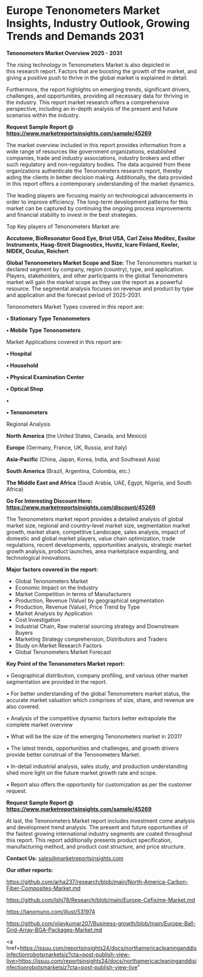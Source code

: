 # Europe Tenonometers Market Insights, Industry Outlook, Growing Trends and Demands 2031

<Strong> Tenonometers Market Overview 2025 - 2031</strong>

The rising technology in Tenonometers Market is also depicted in this research report. Factors that are boosting the growth of the market, and giving a positive push to thrive in the global market is explained in detail.

Furthermore, the report highlights on emerging trends, significant drivers, challenges, and opportunities, providing all necessary data for thriving in the industry. This report market research offers a comprehensive perspective, including an in-depth analysis of the present and future scenarios within the industry.

<strong>Request Sample Report @ <a href=https://www.marketreportsinsights.com/sample/45269>https://www.marketreportsinsights.com/sample/45269</a></strong>

The market overview included in this report provides information from a wide range of resources like government organizations, established companies, trade and industry associations, industry brokers and other such regulatory and non-regulatory bodies. The data acquired from these organizations authenticate the Tenonometers research report, thereby aiding the clients in better decision making. Additionally, the data provided in this report offers a contemporary understanding of the market dynamics.

The leading players are focusing mainly on technological advancements in order to improve efficiency. The long-term development patterns for this market can be captured by continuing the ongoing process improvements and financial stability to invest in the best strategies.

Top Key players of Tenonometers Market are:

<strong>Accutome, BioResonator Good Eye, Briot USA, Carl Zeiss Meditec, Essilor Instruments, Haag-Streit Diagnostics, Huvitz, Icare Finland, Keeler, NIDEK, Oculus, Reichert</strong>

<strong><b>Global Tenonometers Market Scope and Size:</b></strong>
The Tenonometers market is declared segment by company, region (country), type, and application. Players, stakeholders, and other participants in the global Tenonometers market will gain the market scope as they use the report as a powerful resource. The segmental analysis focuses on revenue and product by type and application and the forecast period of 2025-2031.

Tenonometers Market Types covered in this report are:

<strong>•  Stationary Type Tenonometers

•  Mobile Type Tenonometers</strong>

Market Applications covered in this report are:

<strong>•  Hospital

•  Household

•  Physical Examination Center

•  Optical Shop

•  

•  Tenonometers</strong> 

Regional Analysis

<strong>North America</strong> (the United States, Canada, and Mexico)

<strong>Europe</strong> (Germany, France, UK, Russia, and Italy)

<strong>Asia-Pacific</strong> (China, Japan, Korea, India, and Southeast Asia)

<strong>South America</strong> (Brazil, Argentina, Colombia, etc.)

<strong>The Middle East and Africa</strong> (Saudi Arabia, UAE, Egypt, Nigeria, and South Africa)

<strong>Go For Interesting Discount Here: <a href=https://www.marketreportsinsights.com/discount/45269>https://www.marketreportsinsights.com/discount/45269</a></strong>

The Tenonometers market report provides a detailed analysis of global market size, regional and country-level market size, segmentation market growth, market share, competitive Landscape, sales analysis, impact of domestic and global market players, value chain optimization, trade regulations, recent developments, opportunities analysis, strategic market growth analysis, product launches, area marketplace expanding, and technological innovations.

<strong><b>Major factors covered in the report:</b></strong>
<ul>
  <li>Global Tenonometers Market </li>
  <li>Economic Impact on the Industry</li>
  <li>Market Competition in terms of Manufacturers</li>
  <li>Production, Revenue (Value) by geographical segmentation</li>
  <li>Production, Revenue (Value), Price Trend by Type</li>
  <li>Market Analysis by Application</li>
  <li>Cost Investigation</li>
  <li>Industrial Chain, Raw material sourcing strategy and Downstream Buyers</li>
  <li>Marketing Strategy comprehension, Distributors and Traders</li>
  <li>Study on Market Research Factors</li>
  <li>Global Tenonometers Market Forecast</li>
</ul>

<strong><b>Key Point of the Tenonometers Market report:</b></strong>

• Geographical distribution, company profiling, and various other market segmentation are provided in the report.

• For better understanding of the global Tenonometers market status, the accurate market valuation which comprises of size, share, and revenue are also covered.

• Analysis of the competitive dynamic factors better extrapolate the complete market overview

• What will be the size of the emerging Tenonometers market in 2031?

• The latest trends, opportunities and challenges, and growth drivers provide better construal of the Tenonometers Market.

• In-detail industrial analysis, sales study, and production understanding shed more light on the future market growth rate and scope.

• Report also offers the opportunity for customization as per the customer request.

<strong>Request Sample Report @ <a href=https://www.marketreportsinsights.com/sample/45269>https://www.marketreportsinsights.com/sample/45269</a></strong>

At last, the Tenonometers Market report includes investment come analysis and development trend analysis. The present and future opportunities of the fastest growing international industry segments are coated throughout this report. This report additionally presents product specification, manufacturing method, and product cost structure, and price structure.

<strong>Contact Us:</strong>
sales@marketreportsinsights.com

<strong>Our other reports:</strong>

<a href=https://github.com/arha237/research/blob/main/North-America-Carbon-Fiber-Composites-Market.md>https://github.com/arha237/research/blob/main/North-America-Carbon-Fiber-Composites-Market.md</a>

<a href=https://github.com/Ishi78/Research/blob/main/Europe-Cefixime-Market.md>https://github.com/Ishi78/Research/blob/main/Europe-Cefixime-Market.md</a>

<a href=https://tanomuno.com/illust/531974>https://tanomuno.com/illust/531974</a>

<a href=https://github.com/vijaykumar207/Business-growth/blob/main/Europe-Ball-Grid-Array-BGA-Packages-Market.md>https://github.com/vijaykumar207/Business-growth/blob/main/Europe-Ball-Grid-Array-BGA-Packages-Market.md</a>

<a href=https://issuu.com/reportsinsights24/docs/northamericacleaninganddisinfectionrobotsmarketsiz?cta=post-publish-view-live>https://issuu.com/reportsinsights24/docs/northamericacleaninganddisinfectionrobotsmarketsiz?cta=post-publish-view-live</a>"
